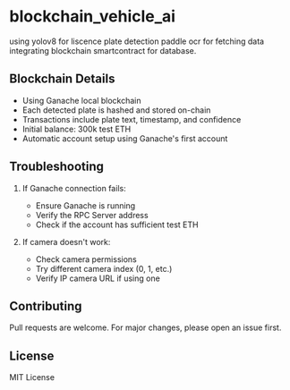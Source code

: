 # blockchain_vehicle_ai
 using yolov8 for liscence plate detection
 paddle ocr for fetching data
integrating blockchain smartcontract for database.

## Blockchain Details
- Using Ganache local blockchain
- Each detected plate is hashed and stored on-chain
- Transactions include plate text, timestamp, and confidence
- Initial balance: 300k test ETH
- Automatic account setup using Ganache's first account

## Troubleshooting

1. If Ganache connection fails:
   - Ensure Ganache is running
   - Verify the RPC Server address
   - Check if the account has sufficient test ETH

2. If camera doesn't work:
   - Check camera permissions
   - Try different camera index (0, 1, etc.)
   - Verify IP camera URL if using one

## Contributing
Pull requests are welcome. For major changes, please open an issue first.

## License
MIT License
